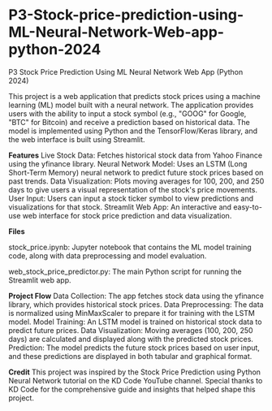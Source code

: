 # P3-Stock-price-prediction-using-ML-Neural-Network-Web-app-python-2024
P3 Stock Price Prediction Using ML Neural Network Web App (Python 2024)

This project is a web application that predicts stock prices using a machine learning (ML) model built with a neural network. The application provides users with the ability to input a stock symbol (e.g., "GOOG" for Google, "BTC" for Bitcoin) and receive a prediction based on historical data. The model is implemented using Python and the TensorFlow/Keras library, and the web interface is built using Streamlit.

**Features**
Live Stock Data: Fetches historical stock data from Yahoo Finance using the yfinance library.
Neural Network Model: Uses an LSTM (Long Short-Term Memory) neural network to predict future stock prices based on past trends.
Data Visualization: Plots moving averages for 100, 200, and 250 days to give users a visual representation of the stock's price movements.
User Input: Users can input a stock ticker symbol to view predictions and visualizations for that stock.
Streamlit Web App: An interactive and easy-to-use web interface for stock price prediction and data visualization.

**Files**

stock_price.ipynb: Jupyter notebook that contains the ML model training code, along with data preprocessing and model evaluation.

web_stock_price_predictor.py: The main Python script for running the Streamlit web app.

**Project Flow**
Data Collection: The app fetches stock data using the yfinance library, which provides historical stock prices.
Data Preprocessing: The data is normalized using MinMaxScaler to prepare it for training with the LSTM model.
Model Training: An LSTM model is trained on historical stock data to predict future prices.
Data Visualization: Moving averages (100, 200, 250 days) are calculated and displayed along with the predicted stock prices.
Prediction: The model predicts the future stock prices based on user input, and these predictions are displayed in both tabular and graphical format.

**Credit**
This project was inspired by the Stock Price Prediction using Python Neural Network tutorial on the KD Code YouTube channel. Special thanks to KD Code for the comprehensive guide and insights that helped shape this project.

